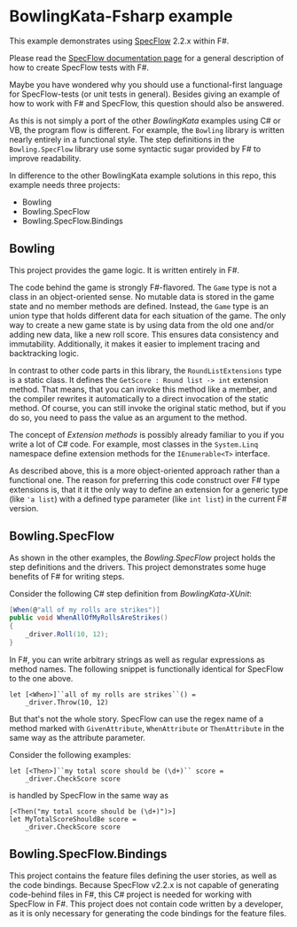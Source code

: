 # BowlingKata-Fsharp example

This example demonstrates using [SpecFlow](http://specflow.org) 2.2.x within F#.

Please read the [SpecFlow documentation page](http://specflow.org/documentation/FSharp-Support/) for a general description of how to create SpecFlow tests with F#.

Maybe you have wondered why you should use a functional-first language for SpecFlow-tests (or unit tests in general).
Besides giving an example of how to work with F# and SpecFlow, this question should also be answered.

As this is not simply a port of the other *BowlingKata* examples using C# or VB, the program flow is different.
For example, the `Bowling` library is written nearly entirely in a functional style.
The step definitions in the `Bowling.SpecFlow` library use some syntactic sugar provided by F# to improve readability.

In difference to the other BowlingKata example solutions in this repo, this example needs three projects:

* Bowling
* Bowling.SpecFlow
* Bowling.SpecFlow.Bindings

## Bowling

This project provides the game logic.
It is written entirely in F#.

The code behind the game is strongly F#-flavored.
The `Game` type is not a class in an object-oriented sense.
No mutable data is stored in the game state and no member methods are defined.
Instead, the `Game` type is an union type that holds different data for each situation of the game.
The only way to create a new game state is by using data from the old one and/or adding new data, like a new roll score.
This ensures data consistency and immutability.
Additionally, it makes it easier to implement tracing and backtracking logic.

In contrast to other code parts in this library, the `RoundListExtensions` type is a static class.
It defines the `GetScore : Round list -> int` extension method.
That means, that you can invoke this method like a member, and the compiler rewrites it automatically to a direct invocation of the static method.
Of course, you can still invoke the original static method, but if you do so, you need to pass the value as an argument to the method.

The concept of *Extension methods* is possibly already familiar to you if you write a lot of C# code.
For example, most classes in the `System.Linq` namespace define extension methods for the `IEnumerable<T>` interface.

As described above, this is a more object-oriented approach rather than a functional one.
The reason for preferring this code construct over F# type extensions is, that it it the only way to define an extension for a generic type (like `'a list`) with a defined type parameter (like `int list`) in the current F# version.

## Bowling.SpecFlow

As shown in the other examples, the *Bowling.SpecFlow* project holds the step definitions and the drivers.
This project demonstrates some huge benefits of F# for writing steps.

Consider the following C# step definition from *BowlingKata-XUnit*:

```C#
[When(@"all of my rolls are strikes")]
public void WhenAllOfMyRollsAreStrikes()
{
    _driver.Roll(10, 12);
}
```

In F#, you can write arbitrary strings as well as regular expressions as method names.
The following snippet is functionally identical for SpecFlow to the one above.

```F#
let [<When>]``all of my rolls are strikes``() =
    _driver.Throw(10, 12)
```

But that's not the whole story.
SpecFlow can use the regex name of a method marked with `GivenAttribute`, `WhenAttribute` or `ThenAttribute` in the same way as the attribute parameter.

Consider the following examples:

```F#
let [<Then>]``my total score should be (\d+)`` score =
    _driver.CheckScore score
```

is handled by SpecFlow in the same way as

```F#
[<Then("my total score should be (\d+)")>]
let MyTotalScoreShouldBe score =
    _driver.CheckScore score
```


## Bowling.SpecFlow.Bindings

This project contains the feature files defining the user stories, as well as the code bindings.
Because SpecFlow v2.2.x is not capable of generating code-behind files in F#, this C# project is needed for working with SpecFlow in F#.
This project does not contain code written by a developer, as it is only necessary for generating the code bindings for the feature files.
